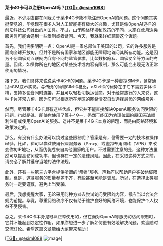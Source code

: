 **莱卡4G卡可以注册OpenAI吗？[[TG💪+ @esim1088](https://t.me/s/esim1088)]**

最近，不少朋友都在问我关于莱卡4G卡能不能注册OpenAI的问题。这个问题其实挺常见的，毕竟现在很多人对人工智能抱有极大的兴趣，尤其是像OpenAI这样的前沿科技公司推出的AI工具。不过，由于网络环境和政策的不同，大家在使用这类服务时可能会遇到一些限制或者疑问。今天，我就来详细聊聊这个话题。

首先，我们需要明确一点：OpenAI是一家总部位于美国的公司，它的许多服务是面向全球开放的，但并不是所有国家和地区都能无障碍地访问其所有功能。这是因为不同国家对互联网内容有不同的监管要求，比如数据隐私、国家安全等方面的考量。因此，如果你所在的地区对某些技术或内容有限制，那么可能会出现无法正常使用的情况。

接下来，我们具体来说说莱卡4G卡的问题。莱卡4G卡是一种虚拟SIM卡，通常通过eSIM技术实现。与传统的物理SIM卡相比，eSIM卡的优势在于它不需要实体卡槽，支持多设备同时连接，并且可以轻松切换运营商。对于经常旅行的人来说，这种卡片非常方便，因为它可以根据所在地区的网络情况自动选择最优的网络服务。

然而，尽管莱卡4G卡具有这些优点，但它并不能直接解决OpenAI服务访问受限的问题。也就是说，即使你使用了莱卡4G卡，仍然可能因为地理位置的原因无法顺利注册或使用OpenAI的服务。这并不是莱卡4G卡本身的问题，而是由网络环境和政策决定的。

那么，有没有什么办法可以绕过这些限制呢？答案是有，但需要一定的技术和操作经验。比如，你可以尝试使用代理服务器（Proxy）或虚拟专用网络（VPN）来改变你的IP地址，从而伪装成来自其他国家的用户。不过需要注意的是，这种方法虽然可以提高访问成功率，但也存在一定的法律风险。因此，在采取这种方式之前，请务必了解并遵守当地的法律法规。

此外，还有一些第三方平台提供所谓的“解锁”服务，声称可以帮助用户突破地域限制。但是，这类服务的质量参差不齐，有些甚至可能是骗局。所以，在选择此类服务时一定要谨慎，避免上当受骗。

最后，我想提醒大家，无论采用何种方式去尝试访问受限的内容，都应当以合法合规为前提。毕竟，尊重网络秩序不仅有助于维护良好的网络环境，也能保护个人权益不受侵害。

总之，莱卡4G卡本身是可以正常使用的，但在面对OpenAI等服务的访问限制时，它并不能起到决定性作用。如果你想进一步了解如何更有效地解决问题，欢迎随时交流讨论。希望这篇文章能给大家带来帮助！

[[TG💪+ @esim1088](https://t.me/s/esim1088) ![Image](https://i.postimg.cc/4NQfJmqS/Snipaste-2025-05-13-00-14-12.png)]